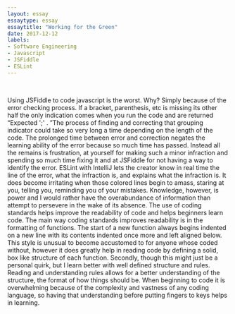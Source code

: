 ```yaml
---
layout: essay
essaytype: essay
essaytitle: "Working for the Green"
date: 2017-12-12
labels: 
- Software Engineering
- Javascript
- JSFiddle
- ESLint
---
```



     
 								

Using JSFiddle to code javascript is the worst. Why? Simply because of the error checking process. If a bracket, parenthesis, etc is missing its other half the only indication comes when you run the code and are returned “Expected ';' . ”The process of finding and correcting that grouping indicator could take so very long a time depending on the length of the code. The prolonged time between error and correction negates the learning ability of the error because so much time has passed. Instead all the remains is frustration, at yourself for making such a minor infraction and spending so much time fixing it and at JSFiddle for not having a way to identify the error. 
ESLint with IntelliJ lets  the creator know in real time the line of the error, what the infraction is, and explains what the infraction is. It does become irritating when those colored lines begin to amass, staring at you, telling you, reminding you of your mistakes. Knowledge, however, is power and I would rather have the overabundance of information than attempt to persevere in the wake of its absence. 
The use of coding standards helps improve the readability of code and helps beginners learn code. The main way coding standards improves readability is in the formatting of functions. The start of a new function always begins indented on a new line with its contents indented once more and left aligned below. This style is unusual to become  accustomed to for anyone whose coded without, however it does greatly help in reading code by defining a solid, box like structure of each function. Secondly, though this might just be a personal quirk, but I learn better with well defined structure and rules. Reading and understanding rules allows for a better understanding of the structure, the format of how things should be. When beginning to code it is overwhelming because of the complexity and vastness of any coding language, so having that understanding before putting fingers to keys helps in learning. 


